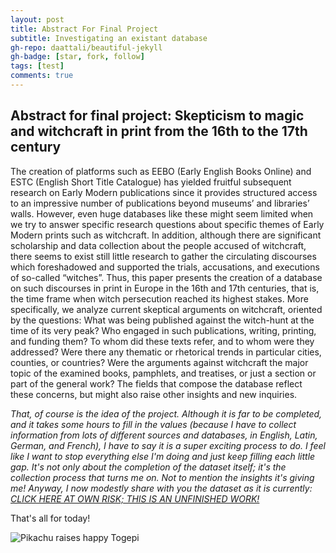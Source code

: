 ```yaml
---
layout: post
title: Abstract For Final Project
subtitle: Investigating an existant database
gh-repo: daattali/beautiful-jekyll
gh-badge: [star, fork, follow]
tags: [test]
comments: true
---
```

## Abstract for final project: Skepticism to magic and witchcraft in print from the 16th to the 17th century

The creation of platforms such as EEBO (Early English Books Online) and ESTC (English Short Title Catalogue) has yielded fruitful subsequent research on Early Modern publications since it provides structured access to an impressive number of publications beyond museums’ and libraries’ walls. However, even huge databases like these might seem limited when we try to answer specific research questions about specific themes of Early Modern prints such as witchcraft. In addition, although there are significant scholarship and data collection about the people accused of witchcraft, there seems to exist still little research to gather the circulating discourses which foreshadowed and supported the trials, accusations, and executions of so-called “witches”. Thus, this paper presents the creation of a database on such discourses in print in Europe in the 16th and 17th centuries, that is, the time frame when witch persecution reached its highest stakes. More specifically, we analyze current skeptical arguments on witchcraft, oriented by the questions: What was being published against the witch-hunt at the time of its very peak? Who engaged in such publications, writing, printing, and funding them? To whom did these texts refer, and to whom were they addressed? Were there any thematic or rhetorical trends in particular cities, counties, or countries? Were the arguments against witchcraft the major topic of the examined books, pamphlets, and treatises, or just a section or part of the general work? The fields that compose the database reflect these concerns, but might also raise other insights and new inquiries.

*That, of course is the idea of the project. Although it is far to be completed, and it takes some hours to fill in the values (because I have to collect information from lots of different sources and databases, in English, Latin, German, and French), I have to say it is a super exciting process to do. I feel like I want to stop everything else I'm doing and just keep filling each little gap. It's not only about the completion of the dataset itself; it's the collection process that turns me on. Not to mention the insights it's giving me! Anyway, I now modestly share with you the dataset as it is currently: [CLICK HERE AT OWN RISK; THIS IS AN UNFINISHED WORK!](https://docs.google.com/spreadsheets/d/1ow_JvsTxkmBzErvFoufuzd2vUN0uG8t93seGaaSjBLM/edit?usp=sharing)* 

That's all for today!

![Pikachu raises happy Togepi](/Users/vanssabs/Documents/GitHub/vanessabcs.github.io/assets/img/dsc12_pikachu.gif)
